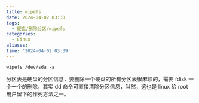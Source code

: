 ```yaml
---
title: wipefs
date: 2024-04-02 03:30
tags:
  - 硬盘/删除分区/wipefs
categories:
  - Linux
aliases: 
time: '2024-04-02 03:39'
---
```



`wipefs /dev/sda -a`

分区表是硬盘的分区信息，要删除一个硬盘的所有分区表很麻烦的，需要 fdisk 一个一个的删除，其实 dd 命令可直接清除分区信息，当然，这也是 linux 给 root 用户留下的作死方法之一。






